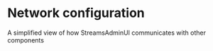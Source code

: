 # Network configuration

A simplified view of how StreamsAdminUI communicates with other components

